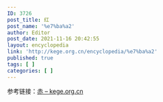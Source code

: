 ```yaml
---
ID: 3726
post_title: 红
post_name: '%e7%ba%a2'
author: Editor
post_date: 2021-11-16 20:42:55
layout: encyclopedia
link: 'http://kege.org.cn/encyclopedia/%e7%ba%a2'
published: true
tags: [ ]
categories: [ ]
---
```

参考链接：<a href="http://kege.org.cn/encyclopedia/%e8%b5%a4">赤 – kege.org.cn</a>